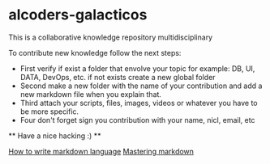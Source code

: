 # alcoders-galacticos

This is a collaborative knowledge repository multidisciplinary

To contribute new knowledge follow the next steps:

* First verify if exist a folder that envolve your topic for example: DB, UI, DATA, DevOps, etc. if not exists create a new global folder
* Second make a new folder with the name of your contribution and add a new markdown file when you explain that.
* Third attach your scripts, files, images, videos or whatever you have to be more specific.
* Four don't forget sign you contribution with your name, nicl, email, etc

** Have a nice hacking :) **

[How to write markdown language](https://help.github.com/articles/markdown-basics/)
[Mastering markdown](https://guides.github.com/features/mastering-markdown/)
